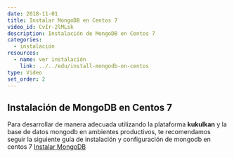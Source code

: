 ```yaml
---
date: 2018-11-01
title: Instalar MongoDB en Centos 7
video_id: CvIr-2lMLsk
description: Instalación de MongoDB en Centos 7
categories:
  - instalación
resources:
  - name: ver instalación
    link: ../../edu/install-mongodb-on-centos
type: Video
set_order: 2
---
```


## Instalación de MongoDB en Centos 7

Para desarrollar de manera adecuada utilizando la plataforma **kukulkan** y la base de datos mongodb en ambientes productivos, te recomendamos seguir la siguiente guía de instalación y configuración de mongodb en centos 7 [Instalar MongoDB](../../edu/install-mongodb-on-centos)
